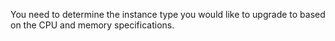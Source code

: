 You need to determine the instance type you would like to upgrade to based on the CPU and memory specifications.
